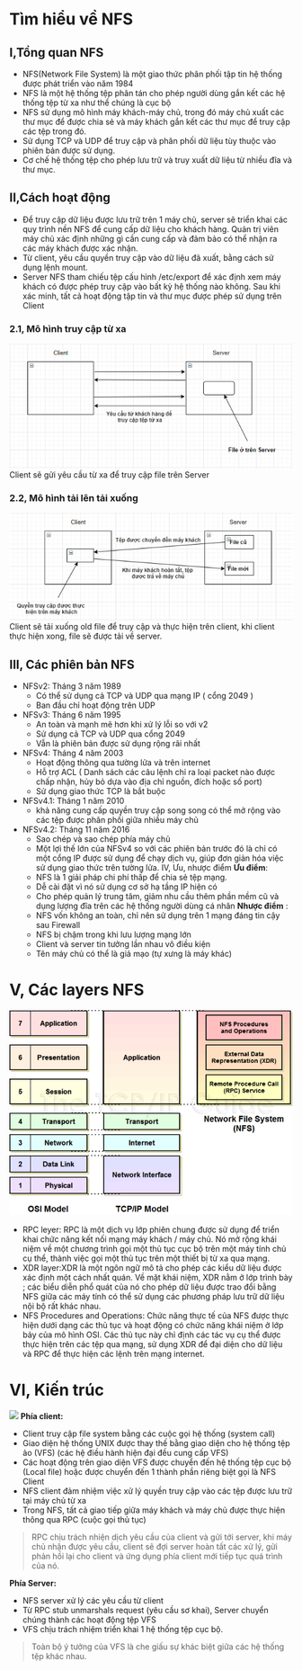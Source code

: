 # Tìm hiểu về NFS
## I,Tổng quan NFS
* NFS(Network File System) là một giao thức phân phối tập tin hệ thống được phát triển vào năm 1984 
* NFS là một hệ thống tệp phân tán cho phép người dùng gắn kết các hệ thống tệp từ xa như thể chúng là cục bộ
* NFS sử dụng mô hình máy khách-máy chủ, trong đó máy chủ xuất các thư mục để được chia sẻ và máy khách gắn kết các thư mục để truy cập các tệp trong đó.
* Sử dụng TCP và UDP để truy cập và phân phối dữ liệu tùy thuộc vào phiên bản được sử dụng.
* Cơ chế hệ thống tệp cho phép lưu trữ và truy xuất dữ liệu từ nhiều đĩa và thư mục.
## II,Cách hoạt động
* Để truy cập dữ liệu được lưu trữ trên 1 máy chủ, server sẽ triển khai các quy trình nền NFS để cung cấp dữ liệu cho khách hàng. Quản trị viên máy chủ xác định những gì cần cung cấp và đảm bảo có thể nhận ra các máy khách được xác nhận. 
* Từ client, yêu cầu quyền truy cập vào dữ liệu đã xuất, bằng cách sử dụng lệnh mount.
* Server NFS tham chiếu tệp cấu hình /etc/export để xác định xem máy khách có được phép truy cập vào bất kỳ hệ thống nào không. Sau khi xác minh, tất cả hoạt động tập tin và thư mục được phép sử dụng trên Client
### 2.1, Mô hình truy cập từ xa
![](/Linux/image/NFS1.png)
Client sẽ gửi yêu cầu từ xa để truy cập file trên Server
### 2.2, Mô hình tải lên tải xuống
![](/Linux/image/NFS3.png)
Client sẽ tải xuống old file để truy cập và thực hiện trên client, khi client thực hiện xong, file sẽ được tải về server.
## III, Các phiên bản NFS
* NFSv2: Tháng 3 năm 1989
  * Có thể sử dụng cả TCP và UDP qua mạng IP ( cổng 2049 )
  * Ban đầu chỉ hoạt động trên UDP
* NFSv3: Tháng 6 năm 1995
  * An toàn và mạnh mẽ hơn khi xử lý lỗi so với v2
  * Sử dụng cả TCP và UDP qua cổng 2049
  * Vẫn là phiên bản được sử dụng rộng rãi nhất
* NFSv4: Tháng 4 năm 2003
  * Hoạt động thông qua tường lửa và trên internet
  * Hỗ trợ ACL ( Danh sách các câu lệnh chỉ ra loại packet nào được chấp nhận, hủy bỏ dựa vào địa chỉ nguồn, đích hoặc số port)
  * Sử dụng giao thức TCP là bắt buộc
* NFSv4.1: Tháng 1 năm 2010
  * khả năng cung cấp quyền truy cập song song có thể mở rộng vào các tệp được phân phối giữa nhiều máy chủ
* NFSv4.2: Tháng 11 năm 2016
  * Sao chép và sao chép phía máy chủ
  * Một lợi thế lớn của NFSv4 so với các phiên bản trước đó là chỉ có một cổng IP được sử dụng để chạy dịch vụ, giúp đơn giản hóa việc sử dụng giao thức trên tường lửa.
IV, Ưu, nhược điểm
**Ưu điểm**:
  * NFS là 1 giải pháp chi phí thấp để chia sẻ tệp mạng.
  * Dễ cài đặt vì nó sử dụng cơ sở hạ tầng IP hiện có
  * Cho phép quản lý trung tâm, giảm nhu cầu thêm phần mềm cũ và dụng lượng đĩa trên các hệ thống người dùng cá nhân
**Nhược điểm** :  
  * NFS vốn không an toàn, chỉ nên sử dụng trên 1 mạng đáng tin cậy sau Firewall 
  * NFS bị chậm trong khi lưu lượng mạng lớn 
  * Client và server tin tưởng lần nhau vô điều kiện 
  * Tên máy chủ có thể là giả mạo (tự xưng là máy khác)

# V, Các layers NFS
![](/Linux/image/nfs4.png)
- RPC leyer: RPC là một dịch vụ lớp phiên chung được sử dụng để triển khai chức năng kết nối mạng máy khách / máy chủ. Nó mở rộng khái niệm về một chương trình gọi một thủ tục cục bộ trên một máy tính chủ cụ thể, thành việc gọi một thủ tục trên một thiết bị từ xa qua mạng.
- XDR layer:XDR là một ngôn ngữ mô tả cho phép các kiểu dữ liệu được xác định một cách nhất quán. Về mặt khái niệm, XDR nằm ở lớp trình bày ; các biểu diễn phổ quát của nó cho phép dữ liệu được trao đổi bằng NFS giữa các máy tính có thể sử dụng các phương pháp lưu trữ dữ liệu nội bộ rất khác nhau.
- NFS Procedures and Operations: Chức năng thực tế của NFS được thực hiện dưới dạng các thủ tục và hoạt động có chức năng khái niệm ở lớp bảy của mô hình OSI. Các thủ tục này chỉ định các tác vụ cụ thể được thực hiện trên các tệp qua mạng, sử dụng XDR để đại diện cho dữ liệu và RPC để thực hiện các lệnh trên mạng internet.
# VI, Kiến trúc
![](/Linux/image/nfs5.png)
**Phía client:** 
 - Client truy cập file system bằng các cuộc gọi hệ thống (system call)
 - Giao diện hệ thống UNIX được thay thế bằng giao diện cho hệ thống tệp ảo (VFS) (các hệ điều hành hiện đại đều cung cấp VFS) 
 - Các hoạt động trên giao diện VFS được chuyển đến hệ thống tệp cục bộ (Local file) hoặc được chuyển đến 1 thành phần riêng biệt gọi là NFS Client 
 - NFS client đảm nhiệm việc xử lý quyền truy cập vào các tệp được lưu trữ tại máy chủ từ xa 
 - Trong NFS, tất cả giao tiếp giữa máy khách và máy chủ được thực hiện thông qua RPC (cuộc gọi thủ tục)
 
 > RPC chịu trách nhiện dịch yêu cầu của client và gửi tới server, khi máy chủ nhận được yêu cầu, client sẽ đợi server hoàn tất các xử lý, gửi phản hồi lại cho client và ứng dụng phía client mới tiếp tục quá trình của nó.
 
 **Phía Server:**
 - NFS server xử lý các yêu cầu từ client 
 - Từ RPC stub unmarshals request (yêu cầu sơ khai), Server chuyển chúng thành các hoạt động tệp VFS
 - VFS chịu trách nhiệm triển khai 1 hệ thống tệp cục bộ.
 
 > Toàn bộ ý tưởng của VFS là che giấu sự khác biệt giữa các hệ thống tệp khác nhau.  
